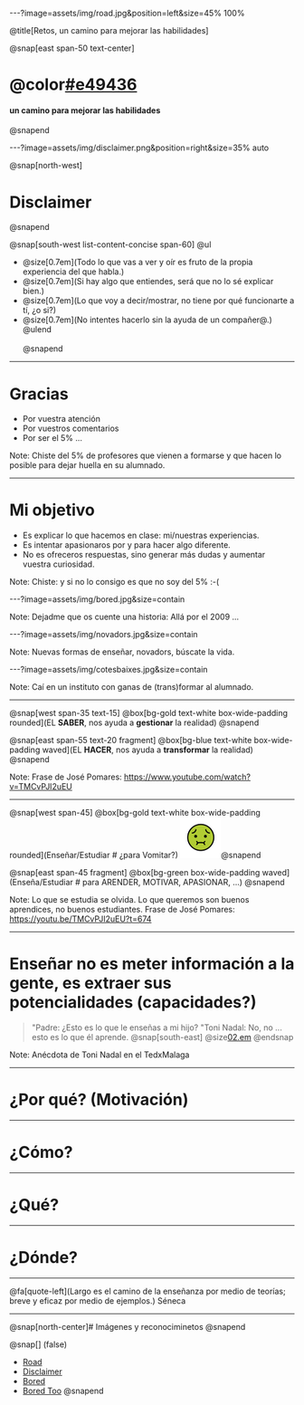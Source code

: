 ---?image=assets/img/road.jpg&position=left&size=45% 100%

@title[Retos, un camino para mejorar las habilidades]

@snap[east span-50 text-center]
# @color[#e49436](Retos)
#### un camino para mejorar las habilidades
@snapend

---?image=assets/img/disclaimer.png&position=right&size=35% auto

@snap[north-west]
# Disclaimer
@snapend

@snap[south-west list-content-concise span-60]
@ul[](false)
- @size[0.7em](Todo lo que vas a ver y oír es fruto de la propia experiencia del que habla.)
- @size[0.7em](Si hay algo que entiendes, será que no lo sé explicar bien.)
- @size[0.7em](Lo que voy a decir/mostrar, no tiene por qué funcionarte a tí, ¿o si?)
- @size[0.7em](No intentes hacerlo sin la ayuda de un compañer@.)
@ulend
<br><br>
@snapend

---

# Gracias

- Por vuestra atención
- Por vuestros comentarios
- Por ser el 5% ...

Note:
Chiste del 5% de profesores que vienen a formarse y que hacen lo posible para dejar huella en su alumnado.

---

# Mi objetivo
- Es explicar lo que hacemos en clase: mi/nuestras experiencias.
- Es intentar apasionaros por y para hacer algo diferente.
- No es ofreceros respuestas, sino generar más dudas y aumentar vuestra curiosidad.

Note:
Chiste: y si no lo consigo es que no soy del 5% :-( 


---?image=assets/img/bored.jpg&size=contain

Note: 
Dejadme que os cuente una historia: Allá por el 2009 ...

---?image=assets/img/novadors.jpg&size=contain

Note: 
Nuevas formas de enseñar, novadors, búscate la vida. 

---?image=assets/img/cotesbaixes.jpg&size=contain

Note: 
Caí en un instituto con ganas de (trans)formar al alumnado.

---

@snap[west span-35 text-15] 
@box[bg-gold text-white box-wide-padding rounded](EL **SABER**, nos ayuda a **gestionar** la realidad) 
@snapend

@snap[east span-55 text-20 fragment] 
@box[bg-blue text-white box-wide-padding waved](EL **HACER**, nos ayuda a **transformar** la realidad) 
@snapend

Note: 
Frase de José Pomares: https://www.youtube.com/watch?v=TMCvPJI2uEU

---

@snap[west span-45] @box[bg-gold text-white box-wide-padding rounded](Enseñar/Estudiar # ¿para Vomitar?) ![Vomito](assets/img/vomito.png)@snapend

@snap[east span-45 fragment] @box[bg-green box-wide-padding waved](Enseña/Estudiar #  para ARENDER, MOTIVAR, APASIONAR, ...) @snapend

Note: 
Lo que se estudia se olvida.
Lo que queremos son buenos aprendices, no buenos estudiantes.
Frase de José Pomares: https://youtu.be/TMCvPJI2uEU?t=674

---


# Enseñar no es meter información a la gente, es extraer sus potencialidades (capacidades?)

> "Padre: ¿Esto es lo que le enseñas a mi hijo?
> "Toni Nadal: No, no ... esto es lo que él aprende.
@snap[south-east] @size[02.em](https://www.youtube.com/watch?v=FXL2G1p-EDw) @endsnap

Note: 
Anécdota de Toni Nadal en el TedxMalaga

---

# ¿Por qué? (Motivación)

---

# ¿Cómo? 


---

# ¿Qué?


---

# ¿Dónde?

---

@fa[quote-left](Largo es el camino de la enseñanza por medio de teorías; breve y eficaz por medio de ejemplos.)
Séneca

---
@snap[north-center]# Imágenes y reconociminetos @snapend

@snap[] (false)
- [Road](https://pixabay.com/photos/woodland-road-falling-leaf-natural-656969/)
- [Disclaimer](https://pixabay.com/es/illustrations/seguridad-cibernética-1923446/)
- [Bored](https://pixabay.com/photos/book-bored-college-education-15584/)
- [Bored Too](https://pixabay.com/photos/school-bored-girl-education-3666924/)
@snapend
